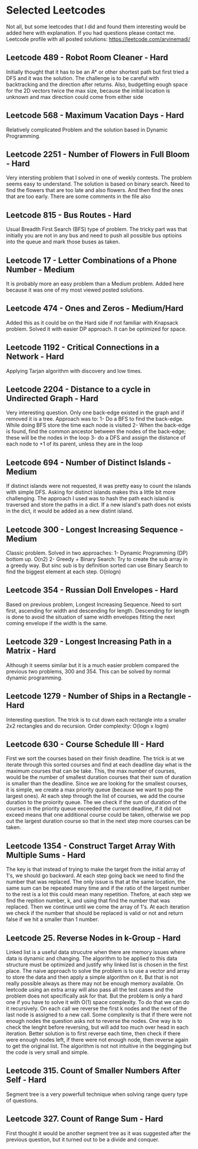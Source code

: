 # Selected Leetcodes
Not all, but some leetcodes that I did and found them interesting would be added here with explanation.
If you had questions please contact me.
Leetcode profile with all posted solutions: https://leetcode.com/arvinemadi/

## Leetcode 489 - Robot Room Cleaner - Hard
Initially thought that it has to be an A* or other shortest path but first tried a DFS and it was the solution.
The challenge is to be careful with backtracking and the direction after returns. Also, budgetting eough space for the 2D vectors twice the max size, because the initial location is unknown and max direction could come from either side

## Leetcode 568 - Maximum Vacation Days - Hard
Relatively complicated Problem and the solution based in Dynamic Programming.

## Leetcode 2251 - Number of Flowers in Full Bloom - Hard
Very intersting problem that I solved in one of weekly contests. The problem seems easy to understand. 
The solution is based on binary search. Need to find the flowers that are too late and also flowers. And then find the ones that are too early. There are some comments in the file also

## Leetcode 815 - Bus Routes - Hard
Usual Breadth First Search (BFS) type of problem. The tricky part was that initially you are not in any bus and need to push all possible bus optioins into the queue and mark those buses as taken. 

## Leetcode 17 - Letter Combinations of a Phone Number - Medium
It is probably more an easy problem than a Medium problem. Added here because it was one of my most viewed posted solutions.

## Leetcode 474 - Ones and Zeros - Medium/Hard
Added this as it could be on the Hard side if not familiar with Knapsack problem. Solved it with easier DP approach. It can be optimized for space.

## Leetcode 1192 - Critical Connections in a Network - Hard
Applying Tarjan algorithm with discovery and low times.

## Leetcode 2204 - Distance to a cycle in Undirected Graph - Hard
Very interesting question. Only one back-edge existed in the graph and if removed it is a tree.
Approach was to: 1- Do a BFS to find the back-edge. While doing BFS store the time each node is visited 2- When the back-edge is found, find the common ancestor between the nodes of the back-edge; these will be the nodes in the loop 3- do a DFS and assign the distance of each node to +1 of its parent, unless they are in the loop

## Leetcode 694 - Number of Distinct Islands - Medium
If distinct islands were not requested, it was pretty easy to count the islands with simple DFS. 
Asking for distinct islands makes this a little bit more challenging. The approach I used was to hash the path each island is traversed and store the paths in a dict.
If a new island's path does not exists in the dict, it would be added as a new distint island.

## Leetcode 300 - Longest Increasing Sequence - Medium
Classic problem. Solved in two approaches:
1- Dynamic Programming (DP) bottom up. O(n2)
2- Greedy + Binary Search: Try to create the sub array in a greedy way. But sinc sub is by definition sorted can use Binary Search to find the biggest element at each step. O(nlogn)

## Leetcode 354 - Russian Doll Envelopes - Hard
Based on previous problem, Longest Increasing Sequence. Need to sort first, ascending for width and descending for length. Descending for length is done to avoid the situation of same width envelopes fitting the next coming envelope if the width is the same. 

## Leetcode 329 - Longest Increasing Path in a Matrix - Hard
Although it seems similar but it is a much easier problem compared the previous two problems, 300 and 354. This can be solved by normal dynamic programming.

## Leetcode 1279 - Number of Ships in a Rectangle - Hard
Interesting question. The trick is to cut down each rectangle into a smaller 2x2 rectangles and do recursion. Order complexity: O(logn x logm)

## Leetcode 630 - Course Schedule III - Hard
First we sort the courses based on their finish deadline. The trick is at we iterate through this sorted courses and find at each deadline day what is the maximum
courses that can be take. This, the max number of courses, would be the number of smallest duration courses that their sum of duration is smaller than the deadline.
Since we are looking for the smallest courses, it is simple, we create a max priority queue (because we want to pop the largest ones). At each step through the list 
of courses, we add the course duration to the proiority queue. The we check if the sum of duration of the courses in the priority queue exceeded the current deadline,
if it did not exceed means that one additional course could be taken, otherwise we pop out the largest duration course so that in the next step more courses can be taken.

## Leetcode 1354 - Construct Target Array With Multiple Sums - Hard
The key is that instead of trying to make the target from the initial array of 1's, we should go backward. At each step going back we need to find the number that was replaced. The only issue is that at the same location, the same sum can be repeated many time and if the ratio of the largest number to the rest is a lot this could mean many repetition. Thefore, at each step we find the repition number, k, and using that find the number that was replaced. Then we continue until we come the array of 1's. At each iteration we check if the number that should be replaced is valid or not and return false if we hit a smaller than 1 number.

## Leetcode 25. Reverse Nodes in k-Group - Hard
Linked list is a useful data strucutre when there are memory issues where data is dynamic and changing. The algorithm to be applied to this data structure must be optimized and justify why linked list is chosen in the first place.
The naive approach to solve the problem is to use a vector and array to store the data and then apply a simple algorithm on it. But that is not really possible always as there may not be enough memory available. On leetcode using an extra array will also pass all the test cases and the problem does not specifically ask for that. But the problem is only a hard one if you have to solve it with O(1) space complexity.
To do that we can do it recursively. On each call we reverse the first k nodes and the next of the last node is assigned to a new call. Some complexity is that if there were not enough nodes the question asks not to reverse the nodes. One way is to check the lenght before reversing, but will add too much over head in each iteration. Better solution is to first reverse each time, then check if there were enough nodes left, if there were not enough node, then reverse again to get the original list.
The algorithm is not not intuitive in the begginging but the code is very small and simple.

## Leetcode 315. Count of Smaller Numbers After Self - Hard
Segment tree is a very powerfull technique when solving range query type of questions.

## Leetcode 327. Count of Range Sum - Hard
First thought it would be another segment tree as it was suggested after the previous question, but it turned out to be a divide and conquer.
